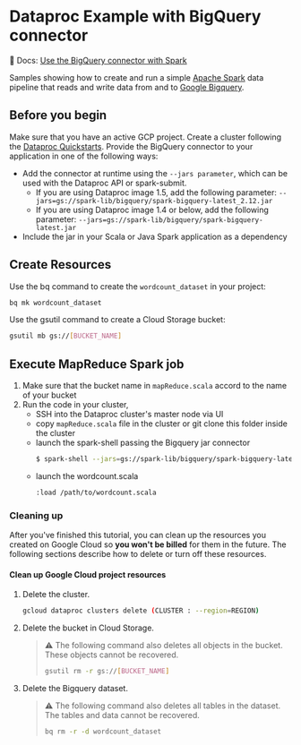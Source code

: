# Dataproc Example with BigQuery connector

📝 Docs: [Use the BigQuery connector with Spark](https://cloud.google.com/dataproc/docs/tutorials/bigquery-connector-spark-example)

Samples showing how to create and run a simple [Apache Spark](https://spark.apache.org/) data pipeline that reads and write data from and to [Google Bigquery](https://cloud.google.com/bigquery).

## Before you begin

Make sure that you have an active GCP project.
Create a cluster following the [Dataproc Quickstarts](https://cloud.google.com/dataproc/docs/quickstarts).
Provide the BigQuery connector to your application in one of the following ways:
- Add the connector at runtime using the `--jars parameter`, which can be used with the Dataproc API or spark-submit.
    - If you are using Dataproc image 1.5, add the following parameter:
    `--jars=gs://spark-lib/bigquery/spark-bigquery-latest_2.12.jar`
    - If you are using Dataproc image 1.4 or below, add the following parameter:
    `--jars=gs://spark-lib/bigquery/spark-bigquery-latest.jar`
- Include the jar in your Scala or Java Spark application as a dependency 


## Create Resources
Use the bq command to create the `wordcount_dataset` in your project:
```sh
bq mk wordcount_dataset
```
Use the gsutil command to create a Cloud Storage bucket:
```sh
gsutil mb gs://[BUCKET_NAME]
```
    
## Execute MapReduce Spark job

1. Make sure that the bucket name in `mapReduce.scala` accord to the name of your bucket
2. Run the code in your cluster, 
    - SSH into the Dataproc cluster's master node via UI
    - copy `mapReduce.scala` file in the cluster or git clone this folder inside the cluster
    - launch the spark-shell passing the Bigquery jar connector
        ```sh
        $ spark-shell --jars=gs://spark-lib/bigquery/spark-bigquery-latest_2.12.jar
        ```
    - launch the wordcount.scala 
         ```sh
        :load /path/to/wordcount.scala
        ```
### Cleaning up

After you've finished this tutorial, you can clean up the resources you created
on Google Cloud so **you won't be billed** for them in the future.
The following sections describe how to delete or turn off these resources.

#### Clean up Google Cloud project resources

1. Delete the cluster.

    ```sh
    gcloud dataproc clusters delete (CLUSTER : --region=REGION)
    ```

1. Delete the bucket in Cloud Storage.

    > ⚠️ The following command also deletes all objects in the bucket.
    > These objects cannot be recovered.
    >
    > ```sh
    > gsutil rm -r gs://[BUCKET_NAME]
    > ```

1. Delete the Bigquery dataset.
    > ⚠️ The following command also deletes all tables in the dataset.
    > The tables and data cannot be recovered.
    >
    > ```sh
    > bq rm -r -d wordcount_dataset
    > ```
